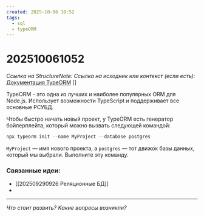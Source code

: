 ```yaml
---
created: 2025-10-06 10:52
tags:
  - sql
  - typeORM
---
```

# 202510061052
*Ссылка на StructureNote:*
*Ссылка на исходник или контекст (если есть):* [Документация TypeORM](https://typeorm.io/) []

TypeORM - это одна из лучших и наиболее популярных ORM для Node.js.  Использует возможности TypeScript и поддерживает все основные РСУБД.

Чтобы быстро начать новый проект, у TypeORM есть генератор бойлерплейта, который можно вызвать следующей командой:
```ts
npx typeorm init --name MyProject --database postgres
```
`MyProject` — имя нового проекта, а `postgres` — тот движок базы данных, который мы выбрали. Выполните эту команду.
### Связанные идеи:
* [[202509290926 Реляционные БД]]
* 
---

*Что стоит развить? Какие вопросы возникли?*